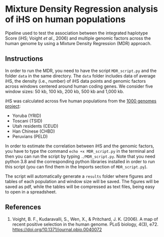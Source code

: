 # Mixture Density Regression analysis of iHS on human populations

Pipeline used to test the association between the integrated haplotype Score (iHS; Voight *et al*., 2006) and multiple genomic factors across the human genome by using a Mixture Density Regression (MDR) approach.

## Instructions

In order to run the MDR, you need to have the script `MDR_script.py` and the folder `data` in the same directory. The `data` folder includes data of average iHS, the density (i.e., number) of iHS data points and genomic factors across windows centered around human coding genes. We consider five window sizes: 50 kb, 100 kb, 200 kb, 500 kb and 1,000 kb. 

iHS was calculated across five human populations from the [1000 genomes project](https://www.internationalgenome.org/):

- Yoruba (YRID)
- Toscani (TSID)
- Utah residents (CEUD)
- Han Chinese (CHBD)
- Peruvians (PELD)

In order to estimate the correlation between iHS and the genomic factors, you have to type the command `echo +x MDR_script.py` in the terminal and then you can run the script by typing `./MDR_script.py`. Note that you need python 3.8 and the corresponding python libraries installed in order to run this script (you can find them in the Imports section of `MDR_script.py`).

The script will automatically generate a `results` folder where figures and tables of each population and window size will be saved. The figures will be saved as pdf, while the tables will be compressed as text files, being easy to open in a spreadsheet.


## References

1. Voight, B. F., Kudaravalli, S., Wen, X., & Pritchard, J. K. (2006). A map of recent positive selection in the human genome. PLoS biology, 4(3), e72. https://doi.org/10.1371/journal.pbio.0040072
